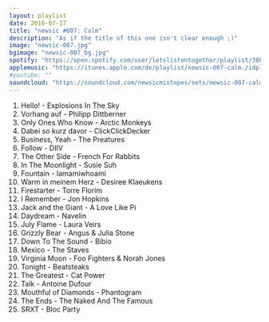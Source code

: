 ```yaml
---
layout: playlist
date: 2016-07-17
title: "newsic #007: Calm"
description: "As if the title of this one isn't clear enough ;)"
image: "newsic-007.jpg"
bgimage: "newsic-007_bg.jpg"
spotify: "https://open.spotify.com/user/letslistentogether/playlist/38hcti3WAQWn6enikZ1Fs6"
applemusic: "https://itunes.apple.com/de/playlist/newsic-007-calm./idpl.737a1914736c405389cd1f69370d90a1"
#youtube: ""
soundcloud: "https://soundcloud.com/newsicmixtapes/sets/newsic-007-calm"
---
```


<ol>
	<li>Hello! - Explosions In The Sky</li>
	<li>Vorhang auf - Philipp Dittberner</li>
	<li>Only Ones Who Know - Arctic Monkeys</li>
	<li>Dabei so kurz davor - ClickClickDecker</li>
	<li>Business, Yeah - The Preatures</li>
	<li>Follow - DIIV</li>
	<li>The Other Side - French For Rabbits</li>
	<li>In The Moonlight - Susie Suh</li>
	<li>Fountain - Iamamiwhoami</li>
	<li>Warm in meinem Herz - Desiree Klaeukens</li>
	<li>Firestarter - Torre Florim</li>
	<li>I Remember - Jon Hopkins</li>
	<li>Jack and the Giant - A Love Like Pi</li>
	<li>Daydream - Navelin</li>
	<li>July Flame - Laura Veirs</li>
	<li>Grizzly Bear - Angus & Julia Stone</li>
	<li>Down To The Sound - Bibio</li>
	<li>Mexico - The Staves</li>
	<li>Virginia Moon - Foo Fighters & Norah Jones</li>
	<li>Tonight - Beatsteaks</li>
	<li>The Greatest - Cat Power</li>
	<li>Talk - Antoine Dufour</li>
	<li>Mouthful of Diamonds - Phantogram</li>
	<li>The Ends - The Naked And The Famous</li>
	<li>SRXT - Bloc Party</li>
</ol>
